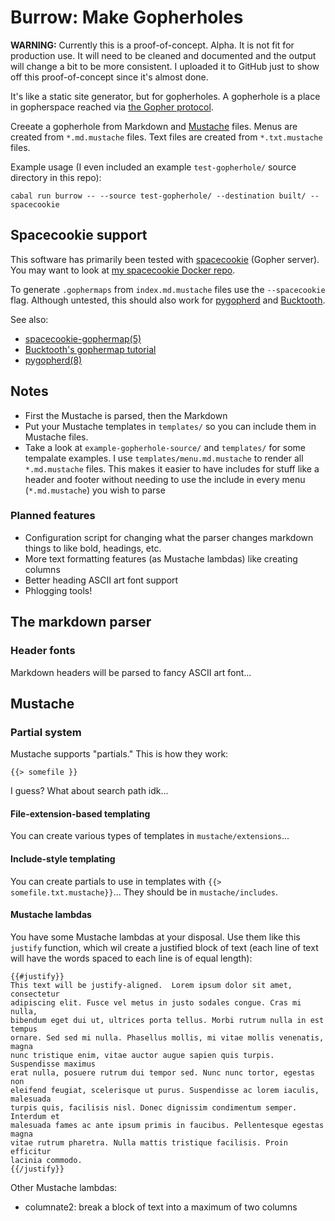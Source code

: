 # Burrow: Make Gopherholes

**WARNING:** Currently this is a proof-of-concept. Alpha. It is not fit for
production use. It will need to be cleaned and documented and the output will
change a bit to be more consistent. I uploaded it to GitHub just to show off
this proof-of-concept since it's almost done.

It's like a static site generator, but for gopherholes.  A gopherhole is a
place in gopherspace reached via [the Gopher protocol](https://en.wikipedia.org/wiki/Gopher_%28protocol%29).

Creeate a gopherhole from Markdown and [Mustache](https://mustache.github.io/)
files. Menus are created from `*.md.mustache` files. Text files are created
from `*.txt.mustache` files.

Example usage (I even included an example `test-gopherhole/` source directory in this repo):

```
cabal run burrow -- --source test-gopherhole/ --destination built/ --spacecookie
```

## Spacecookie support

This software has primarily been tested with
[spacecookie](https://github.com/sternenseemann/spacecookie) (Gopher server).
You may want to look at [my spacecookie Docker
repo](https://github.com/hyperrealgopher/docker-spacecookie).

To generate `.gophermaps` from `index.md.mustache` files use the
`--spacecookie` flag. Although untested, this should also work for
[pygopherd](https://github.com/jgoerzen/pygopherd) and
[Bucktooth](http://gopher.floodgap.com/gopher/gw.lite?=gopher.floodgap.com+70+312f6275636b).

See also:

* [spacecookie-gophermap(5)](https://github.com/sternenseemann/spacecookie/blob/master/docs/man/spacecookie-gophermap.5)
* [Bucktooth's gophermap tutorial](http://gopher.floodgap.com/gopher/gw.lite?=gopher.floodgap.com+70+302f6275636b2f6462726f7773653f666171757365203161)
* [pygopherd(8)](https://manpages.debian.org/unstable/pygopherd/pygopherd.8.en.html)

## Notes

  * First the Mustache is parsed, then the Markdown
  * Put your Mustache templates in `templates/` so you can include them in Mustache files.
  * Take a look at `example-gopherhole-source/` and `templates/` for some tempalate examples.
    I use `templates/menu.md.mustache` to render all `*.md.mustache` files. This makes it easier
    to have includes for stuff like a header and footer without needing to use the include in every
    menu (`*.md.mustache`) you wish to parse

### Planned features

  * Configuration script for changing what the parser changes markdown things
    to like bold, headings, etc.
  * More text formatting features (as Mustache lambdas) like creating columns
  * Better heading ASCII art font support
  * Phlogging tools!

## The markdown parser

### Header fonts

Markdown headers will be parsed to fancy ASCII art font...

## Mustache

### Partial system

Mustache supports "partials." This is how they work:

```
{{> somefile }}
```

I guess? What about search path idk...

#### File-extension-based templating

You can create various types of templates in `mustache/extensions`...

#### Include-style templating

You can create partials to use in templates with  `{{>
somefile.txt.mustache}}`... They should be in `mustache/includes`.

#### Mustache lambdas

You have some Mustache lambdas at your disposal. Use them like this `justify` function, which wil create a justified block of text (each line of text will have the words spaced to each line is of equal length):

```
{{#justify}}
This text will be justify-aligned.  Lorem ipsum dolor sit amet, consectetur
adipiscing elit. Fusce vel metus in justo sodales congue. Cras mi nulla,
bibendum eget dui ut, ultrices porta tellus. Morbi rutrum nulla in est tempus
ornare. Sed sed mi nulla. Phasellus mollis, mi vitae mollis venenatis, magna
nunc tristique enim, vitae auctor augue sapien quis turpis. Suspendisse maximus
erat nulla, posuere rutrum dui tempor sed. Nunc nunc tortor, egestas non
eleifend feugiat, scelerisque ut purus. Suspendisse ac lorem iaculis, malesuada
turpis quis, facilisis nisl. Donec dignissim condimentum semper. Interdum et
malesuada fames ac ante ipsum primis in faucibus. Pellentesque egestas magna
vitae rutrum pharetra. Nulla mattis tristique facilisis. Proin efficitur
lacinia commodo.
{{/justify}}
```

Other Mustache lambdas:

  * columnate2: break a block of text into a maximum of two columns
